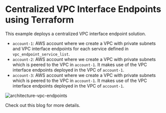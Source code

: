 # Centralized VPC Interface Endpoints using Terraform

This example deploys a centralized VPC interface endpoint solution.

* `account-1`: AWS account where we create a VPC with private subnets and VPC interface endpoints for each service defined in `vpc_endpoint_service_list`.
* `account-2`: AWS account where we create a VPC with private subnets which is peered to the VPC in `account-1`. It makes use of the VPC interface endpoints deployed in the VPC of `account-1`.
* `account-3`: AWS account where we create a VPC with private subnets which is peered to the VPC in `account-1`. It makes use of the VPC interface endpoints deployed in the VPC of `account-1`.

![architecture-vpc-endpoints](https://user-images.githubusercontent.com/14105387/209798465-a75e716c-f233-456d-814e-a5f0e55dfea4.png)

Check out this blog for more details.